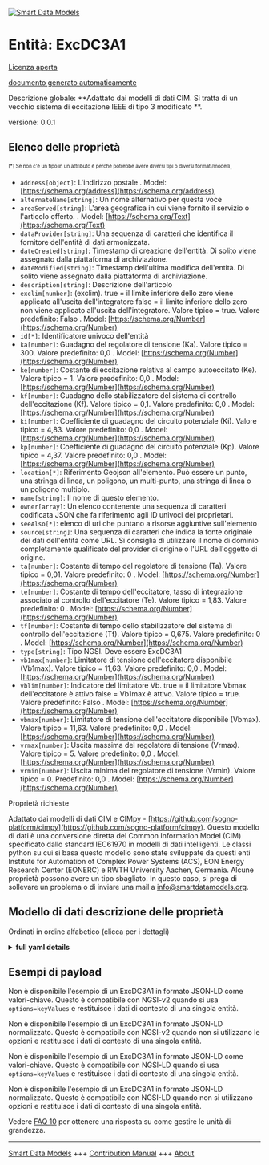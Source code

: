 <!-- 10-Header -->  
[![Smart Data Models](https://smartdatamodels.org/wp-content/uploads/2022/01/SmartDataModels_logo.png "Logo")](https://smartdatamodels.org)  
Entità: ExcDC3A1  
================<!-- /10-Header -->  
<!-- 15-License -->  
[Licenza aperta](https://github.com/smart-data-models//dataModel.EnergyCIM/blob/master/ExcDC3A1/LICENSE.md)  
[documento generato automaticamente](https://docs.google.com/presentation/d/e/2PACX-1vTs-Ng5dIAwkg91oTTUdt8ua7woBXhPnwavZ0FxgR8BsAI_Ek3C5q97Nd94HS8KhP-r_quD4H0fgyt3/pub?start=false&loop=false&delayms=3000#slide=id.gb715ace035_0_60)  
<!-- /15-License -->  
<!-- 20-Description -->  
Descrizione globale: **Adattato dai modelli di dati CIM. Si tratta di un vecchio sistema di eccitazione IEEE di tipo 3 modificato **.  
versione: 0.0.1  
<!-- /20-Description -->  
<!-- 30-PropertiesList -->  

## Elenco delle proprietà  

<sup><sub>[*] Se non c'è un tipo in un attributo è perché potrebbe avere diversi tipi o diversi formati/modelli</sub></sup>.  
- `address[object]`: L'indirizzo postale  . Model: [https://schema.org/address](https://schema.org/address)- `alternateName[string]`: Un nome alternativo per questa voce  - `areaServed[string]`: L'area geografica in cui viene fornito il servizio o l'articolo offerto.  . Model: [https://schema.org/Text](https://schema.org/Text)- `dataProvider[string]`: Una sequenza di caratteri che identifica il fornitore dell'entità di dati armonizzata.  - `dateCreated[string]`: Timestamp di creazione dell'entità. Di solito viene assegnato dalla piattaforma di archiviazione.  - `dateModified[string]`: Timestamp dell'ultima modifica dell'entità. Di solito viene assegnato dalla piattaforma di archiviazione.  - `description[string]`: Descrizione dell'articolo  - `exclim[number]`: (exclim). true = il limite inferiore dello zero viene applicato all'uscita dell'integratore false = il limite inferiore dello zero non viene applicato all'uscita dell'integratore. Valore tipico = true. Valore predefinito: Falso  . Model: [https://schema.org/Number](https://schema.org/Number)- `id[*]`: Identificatore univoco dell'entità  - `ka[number]`: Guadagno del regolatore di tensione (Ka).  Valore tipico = 300. Valore predefinito: 0,0  . Model: [https://schema.org/Number](https://schema.org/Number)- `ke[number]`: Costante di eccitazione relativa al campo autoeccitato (Ke).  Valore tipico = 1. Valore predefinito: 0,0  . Model: [https://schema.org/Number](https://schema.org/Number)- `kf[number]`: Guadagno dello stabilizzatore del sistema di controllo dell'eccitazione (Kf).  Valore tipico = 0,1. Valore predefinito: 0,0  . Model: [https://schema.org/Number](https://schema.org/Number)- `ki[number]`: Coefficiente di guadagno del circuito potenziale (Ki).  Valore tipico = 4,83. Valore predefinito: 0,0  . Model: [https://schema.org/Number](https://schema.org/Number)- `kp[number]`: Coefficiente di guadagno del circuito potenziale (Kp).  Valore tipico = 4,37. Valore predefinito: 0,0  . Model: [https://schema.org/Number](https://schema.org/Number)- `location[*]`: Riferimento Geojson all'elemento. Può essere un punto, una stringa di linea, un poligono, un multi-punto, una stringa di linea o un poligono multiplo.  - `name[string]`: Il nome di questo elemento.  - `owner[array]`: Un elenco contenente una sequenza di caratteri codificata JSON che fa riferimento agli ID univoci dei proprietari.  - `seeAlso[*]`: elenco di uri che puntano a risorse aggiuntive sull'elemento  - `source[string]`: Una sequenza di caratteri che indica la fonte originale dei dati dell'entità come URL. Si consiglia di utilizzare il nome di dominio completamente qualificato del provider di origine o l'URL dell'oggetto di origine.  - `ta[number]`: Costante di tempo del regolatore di tensione (Ta).  Valore tipico = 0,01. Valore predefinito: 0  . Model: [https://schema.org/Number](https://schema.org/Number)- `te[number]`: Costante di tempo dell'eccitatore, tasso di integrazione associato al controllo dell'eccitatore (Te).  Valore tipico = 1,83. Valore predefinito: 0  . Model: [https://schema.org/Number](https://schema.org/Number)- `tf[number]`: Costante di tempo dello stabilizzatore del sistema di controllo dell'eccitazione (Tf).  Valore tipico = 0,675. Valore predefinito: 0  . Model: [https://schema.org/Number](https://schema.org/Number)- `type[string]`: Tipo NGSI. Deve essere ExcDC3A1  - `vb1max[number]`: Limitatore di tensione dell'eccitatore disponibile (Vb1max).  Valore tipico = 11,63. Valore predefinito: 0,0  . Model: [https://schema.org/Number](https://schema.org/Number)- `vblim[number]`: Indicatore del limitatore Vb. true = il limitatore Vbmax dell'eccitatore è attivo false = Vb1max è attivo.  Valore tipico = true. Valore predefinito: Falso  . Model: [https://schema.org/Number](https://schema.org/Number)- `vbmax[number]`: Limitatore di tensione dell'eccitatore disponibile (Vbmax).  Valore tipico = 11,63. Valore predefinito: 0,0  . Model: [https://schema.org/Number](https://schema.org/Number)- `vrmax[number]`: Uscita massima del regolatore di tensione (Vrmax).  Valore tipico = 5. Valore predefinito: 0,0  . Model: [https://schema.org/Number](https://schema.org/Number)- `vrmin[number]`: Uscita minima del regolatore di tensione (Vrmin).  Valore tipico = 0. Predefinito: 0,0  . Model: [https://schema.org/Number](https://schema.org/Number)<!-- /30-PropertiesList -->  
<!-- 35-RequiredProperties -->  
Proprietà richieste  
<!-- /35-RequiredProperties -->  
<!-- 40-RequiredProperties -->  
Adattato dai modelli di dati CIM e CIMpy - [https://github.com/sogno-platform/cimpy](https://github.com/sogno-platform/cimpy). Questo modello di dati è una conversione diretta del Common Information Model (CIM) specificato dallo standard IEC61970 in modelli di dati intelligenti. Le classi python su cui si basa questo modello sono state sviluppate da questi enti Institute for Automation of Complex Power Systems (ACS), EON Energy Research Center (EONERC) e RWTH University Aachen, Germania. Alcune proprietà possono avere un tipo sbagliato. In questo caso, si prega di sollevare un problema o di inviare una mail a info@smartdatamodels.org.  
<!-- /40-RequiredProperties -->  
<!-- 50-DataModelHeader -->  
## Modello di dati descrizione delle proprietà  
Ordinati in ordine alfabetico (clicca per i dettagli)  
<!-- /50-DataModelHeader -->  
<!-- 60-ModelYaml -->  
<details><summary><strong>full yaml details</strong></summary>    
```yaml  
ExcDC3A1:    
  description: 'Adapted from CIM data models. This is modified old IEEE type 3 excitation system.'    
  properties:    
    address:    
      description: 'The mailing address'    
      properties:    
        addressCountry:    
          description: 'Property. The country. For example, Spain. Model:''https://schema.org/addressCountry'''    
          type: string    
        addressLocality:    
          description: 'Property. The locality in which the street address is, and which is in the region. Model:''https://schema.org/addressLocality'''    
          type: string    
        addressRegion:    
          description: 'Property. The region in which the locality is, and which is in the country. Model:''https://schema.org/addressRegion'''    
          type: string    
        postOfficeBoxNumber:    
          description: 'Property. The post office box number for PO box addresses. For example, 03578. Model:''https://schema.org/postOfficeBoxNumber'''    
          type: string    
        postalCode:    
          description: 'Property. The postal code. For example, 24004. Model:''https://schema.org/https://schema.org/postalCode'''    
          type: string    
        streetAddress:    
          description: 'Property. The street address. Model:''https://schema.org/streetAddress'''    
          type: string    
      type: object    
      x-ngsi:    
        model: https://schema.org/address    
        type: Property    
    alternateName:    
      description: 'An alternative name for this item'    
      type: string    
      x-ngsi:    
        type: Property    
    areaServed:    
      description: 'The geographic area where a service or offered item is provided'    
      type: string    
      x-ngsi:    
        model: https://schema.org/Text    
        type: Property    
    dataProvider:    
      description: 'A sequence of characters identifying the provider of the harmonised data entity.'    
      type: string    
      x-ngsi:    
        type: Property    
    dateCreated:    
      description: 'Entity creation timestamp. This will usually be allocated by the storage platform.'    
      format: date-time    
      type: string    
      x-ngsi:    
        type: Property    
    dateModified:    
      description: 'Timestamp of the last modification of the entity. This will usually be allocated by the storage platform.'    
      format: date-time    
      type: string    
      x-ngsi:    
        type: Property    
    description:    
      description: 'A description of this item'    
      type: string    
      x-ngsi:    
        type: Property    
    exclim:    
      description: '(exclim). true = lower limit of zero is applied to integrator output false = lower limit of zero not applied to integrator output. Typical Value = true. Default: False'    
      type: number    
      x-ngsi:    
        model: https://schema.org/Number    
        type: Property    
    id:    
      anyOf: &excdc3a1_-_properties_-_owner_-_items_-_anyof    
        - description: 'Property. Identifier format of any NGSI entity'    
          maxLength: 256    
          minLength: 1    
          pattern: ^[\w\-\.\{\}\$\+\*\[\]`|~^@!,:\\]+$    
          type: string    
        - description: 'Property. Identifier format of any NGSI entity'    
          format: uri    
          type: string    
      description: 'Unique identifier of the entity'    
      x-ngsi:    
        type: Property    
    ka:    
      description: 'Voltage regulator gain (Ka).  Typical Value = 300. Default: 0.0'    
      type: number    
      x-ngsi:    
        model: https://schema.org/Number    
        type: Property    
    ke:    
      description: 'Exciter constant related to self-excited field (Ke).  Typical Value = 1. Default: 0.0'    
      type: number    
      x-ngsi:    
        model: https://schema.org/Number    
        type: Property    
    kf:    
      description: 'Excitation control system stabilizer gain (Kf).  Typical Value = 0.1. Default: 0.0'    
      type: number    
      x-ngsi:    
        model: https://schema.org/Number    
        type: Property    
    ki:    
      description: 'Potential circuit gain coefficient (Ki).  Typical Value = 4.83. Default: 0.0'    
      type: number    
      x-ngsi:    
        model: https://schema.org/Number    
        type: Property    
    kp:    
      description: 'Potential circuit gain coefficient (Kp).  Typical Value = 4.37. Default: 0.0'    
      type: number    
      x-ngsi:    
        model: https://schema.org/Number    
        type: Property    
    location:    
      description: 'Geojson reference to the item. It can be Point, LineString, Polygon, MultiPoint, MultiLineString or MultiPolygon'    
      oneOf:    
        - description: 'GeoProperty. Geojson reference to the item. Point'    
          properties:    
            bbox:    
              items:    
                type: number    
              minItems: 4    
              type: array    
            coordinates:    
              items:    
                type: number    
              minItems: 2    
              type: array    
            type:    
              enum:    
                - Point    
              type: string    
          required:    
            - type    
            - coordinates    
          title: 'GeoJSON Point'    
          type: object    
        - description: 'GeoProperty. Geojson reference to the item. LineString'    
          properties:    
            bbox:    
              items:    
                type: number    
              minItems: 4    
              type: array    
            coordinates:    
              items:    
                items:    
                  type: number    
                minItems: 2    
                type: array    
              minItems: 2    
              type: array    
            type:    
              enum:    
                - LineString    
              type: string    
          required:    
            - type    
            - coordinates    
          title: 'GeoJSON LineString'    
          type: object    
        - description: 'GeoProperty. Geojson reference to the item. Polygon'    
          properties:    
            bbox:    
              items:    
                type: number    
              minItems: 4    
              type: array    
            coordinates:    
              items:    
                items:    
                  items:    
                    type: number    
                  minItems: 2    
                  type: array    
                minItems: 4    
                type: array    
              type: array    
            type:    
              enum:    
                - Polygon    
              type: string    
          required:    
            - type    
            - coordinates    
          title: 'GeoJSON Polygon'    
          type: object    
        - description: 'GeoProperty. Geojson reference to the item. MultiPoint'    
          properties:    
            bbox:    
              items:    
                type: number    
              minItems: 4    
              type: array    
            coordinates:    
              items:    
                items:    
                  type: number    
                minItems: 2    
                type: array    
              type: array    
            type:    
              enum:    
                - MultiPoint    
              type: string    
          required:    
            - type    
            - coordinates    
          title: 'GeoJSON MultiPoint'    
          type: object    
        - description: 'GeoProperty. Geojson reference to the item. MultiLineString'    
          properties:    
            bbox:    
              items:    
                type: number    
              minItems: 4    
              type: array    
            coordinates:    
              items:    
                items:    
                  items:    
                    type: number    
                  minItems: 2    
                  type: array    
                minItems: 2    
                type: array    
              type: array    
            type:    
              enum:    
                - MultiLineString    
              type: string    
          required:    
            - type    
            - coordinates    
          title: 'GeoJSON MultiLineString'    
          type: object    
        - description: 'GeoProperty. Geojson reference to the item. MultiLineString'    
          properties:    
            bbox:    
              items:    
                type: number    
              minItems: 4    
              type: array    
            coordinates:    
              items:    
                items:    
                  items:    
                    items:    
                      type: number    
                    minItems: 2    
                    type: array    
                  minItems: 4    
                  type: array    
                type: array    
              type: array    
            type:    
              enum:    
                - MultiPolygon    
              type: string    
          required:    
            - type    
            - coordinates    
          title: 'GeoJSON MultiPolygon'    
          type: object    
      x-ngsi:    
        type: GeoProperty    
    name:    
      description: 'The name of this item.'    
      type: string    
      x-ngsi:    
        type: Property    
    owner:    
      description: 'A List containing a JSON encoded sequence of characters referencing the unique Ids of the owner(s)'    
      items:    
        anyOf: *excdc3a1_-_properties_-_owner_-_items_-_anyof    
        description: 'Property. Unique identifier of the entity'    
      type: array    
      x-ngsi:    
        type: Property    
    seeAlso:    
      description: 'list of uri pointing to additional resources about the item'    
      oneOf:    
        - items:    
            format: uri    
            type: string    
          minItems: 1    
          type: array    
        - format: uri    
          type: string    
      x-ngsi:    
        type: Property    
    source:    
      description: 'A sequence of characters giving the original source of the entity data as a URL. Recommended to be the fully qualified domain name of the source provider, or the URL to the source object.'    
      type: string    
      x-ngsi:    
        type: Property    
    ta:    
      description: 'Voltage regulator time constant (Ta).  Typical Value = 0.01. Default: 0'    
      type: number    
      x-ngsi:    
        model: https://schema.org/Number    
        type: Property    
    te:    
      description: 'Exciter time constant, integration rate associated with exciter control (Te).  Typical Value = 1.83. Default: 0'    
      type: number    
      x-ngsi:    
        model: https://schema.org/Number    
        type: Property    
    tf:    
      description: 'Excitation control system stabilizer time constant (Tf).  Typical Value = 0.675. Default: 0'    
      type: number    
      x-ngsi:    
        model: https://schema.org/Number    
        type: Property    
    type:    
      description: 'NGSI type. It has to be ExcDC3A1'    
      enum:    
        - ExcDC3A1    
      type: string    
      x-ngsi:    
        type: Property    
    vb1max:    
      description: 'Available exciter voltage limiter (Vb1max).  Typical Value = 11.63. Default: 0.0'    
      type: number    
      x-ngsi:    
        model: https://schema.org/Number    
        type: Property    
    vblim:    
      description: 'Vb limiter indicator. true = exciter Vbmax limiter is active false = Vb1max is active.  Typical Value = true. Default: False'    
      type: number    
      x-ngsi:    
        model: https://schema.org/Number    
        type: Property    
    vbmax:    
      description: 'Available exciter voltage limiter (Vbmax).  Typical Value = 11.63. Default: 0.0'    
      type: number    
      x-ngsi:    
        model: https://schema.org/Number    
        type: Property    
    vrmax:    
      description: 'Maximum voltage regulator output (Vrmax).  Typical Value = 5. Default: 0.0'    
      type: number    
      x-ngsi:    
        model: https://schema.org/Number    
        type: Property    
    vrmin:    
      description: 'Minimum voltage regulator output (Vrmin).  Typical Value = 0. Default: 0.0'    
      type: number    
      x-ngsi:    
        model: https://schema.org/Number    
        type: Property    
  required: []    
  type: object    
  x-derived-from: ""    
  x-disclaimer: 'Redistribution and use in source and binary forms, with or without modification, are permitted  provided that the license conditions are met. Copyleft (c) 2021 Contributors to Smart Data Models Program'    
  x-license-url: https://github.com/smart-data-models/dataModel.EnergyCIM/blob/master/ExcDC3A1/LICENSE.md    
  x-model-schema: https://smart-data-models.github.io/dataModels.CIMEnergyClasses/ExcDC3A1/schema.json    
  x-model-tags: ""    
  x-version: 0.0.1    
```  
</details>    
<!-- /60-ModelYaml -->  
<!-- 70-MiddleNotes -->  
<!-- /70-MiddleNotes -->  
<!-- 80-Examples -->  
## Esempi di payload  
Non è disponibile l'esempio di un ExcDC3A1 in formato JSON-LD come valori-chiave. Questo è compatibile con NGSI-v2 quando si usa `options=keyValues` e restituisce i dati di contesto di una singola entità.  
Non è disponibile l'esempio di un ExcDC3A1 in formato JSON-LD normalizzato. Questo è compatibile con NGSI-v2 quando non si utilizzano le opzioni e restituisce i dati di contesto di una singola entità.  
Non è disponibile l'esempio di un ExcDC3A1 in formato JSON-LD come valori-chiave. Questo è compatibile con NGSI-LD quando si usa `options=keyValues` e restituisce i dati di contesto di una singola entità.  
Non è disponibile l'esempio di un ExcDC3A1 in formato JSON-LD normalizzato. Questo è compatibile con NGSI-LD quando non si utilizzano opzioni e restituisce i dati di contesto di una singola entità.  
<!-- /80-Examples -->  
<!-- 90-FooterNotes -->  
<!-- /90-FooterNotes -->  
<!-- 95-Units -->  
Vedere [FAQ 10](https://smartdatamodels.org/index.php/faqs/) per ottenere una risposta su come gestire le unità di grandezza.  
<!-- /95-Units -->  
<!-- 97-LastFooter -->  
---  
[Smart Data Models](https://smartdatamodels.org) +++ [Contribution Manual](https://bit.ly/contribution_manual) +++ [About](https://bit.ly/Introduction_SDM)<!-- /97-LastFooter -->  
